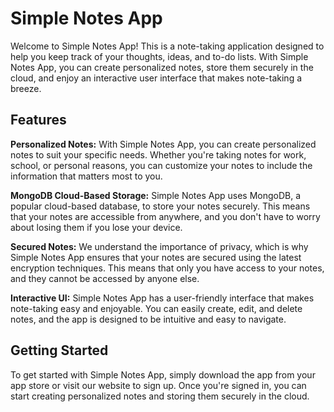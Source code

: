 # Simple Notes App

Welcome to Simple Notes App! This is a note-taking application designed to help you keep track of your thoughts, ideas, and to-do lists. With Simple Notes App, you can create personalized notes, store them securely in the cloud, and enjoy an interactive user interface that makes note-taking a breeze.


## Features

**Personalized Notes:** With Simple Notes App, you can create personalized notes to suit your specific needs. Whether you're taking notes for work, school, or personal reasons, you can customize your notes to include the information that matters most to you.

**MongoDB Cloud-Based Storage:** Simple Notes App uses MongoDB, a popular cloud-based database, to store your notes securely. This means that your notes are accessible from anywhere, and you don't have to worry about losing them if you lose your device.

**Secured Notes:** We understand the importance of privacy, which is why Simple Notes App ensures that your notes are secured using the latest encryption techniques. This means that only you have access to your notes, and they cannot be accessed by anyone else.

**Interactive UI:** Simple Notes App has a user-friendly interface that makes note-taking easy and enjoyable. You can easily create, edit, and delete notes, and the app is designed to be intuitive and easy to navigate.

## Getting Started
To get started with Simple Notes App, simply download the app from your app store or visit our website to sign up. Once you're signed in, you can start creating personalized notes and storing them securely in the cloud.
